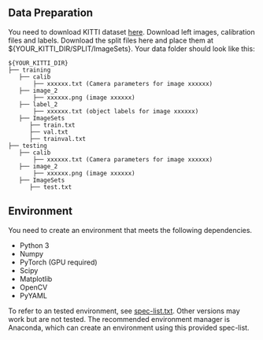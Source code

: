 ## Data Preparation 
You need to download KITTI dataset [here](http://www.cvlibs.net/datasets/kitti/eval_object.php?obj_benchmark=3d). Download left images, calibration files and labels.
Download the split files here and place them at ${YOUR_KITTI_DIR/SPLIT/ImageSets}.
Your data folder should look like this:

   ```
   ${YOUR_KITTI_DIR}
   ├── training
      ├── calib
          ├── xxxxxx.txt (Camera parameters for image xxxxxx)
      ├── image_2
          ├── xxxxxx.png (image xxxxxx)
      ├── label_2
          ├── xxxxxx.txt (object labels for image xxxxxx)
      ├── ImageSets
         ├── train.txt
         ├── val.txt   
         ├── trainval.txt        
   ├── testing
      ├── calib
          ├── xxxxxx.txt (Camera parameters for image xxxxxx)
      ├── image_2
          ├── xxxxxx.png (image xxxxxx)
      ├── ImageSets
         ├── test.txt
   ```
    
## Environment
You need to create an environment that meets the following dependencies.

- Python 3
- Numpy 
- PyTorch (GPU required)
- Scipy
- Matplotlib
- OpenCV
- PyYAML

To refer to an tested environment, see [spec-list.txt](test). Other versions may work but are not tested.
The recommended environment manager is Anaconda, which can create an environment using this provided spec-list. 
